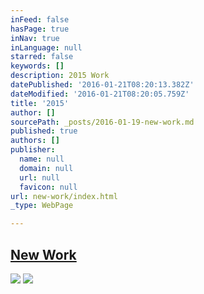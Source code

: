 ```yaml
---
inFeed: false
hasPage: true
inNav: true
inLanguage: null
starred: false
keywords: []
description: 2015 Work
datePublished: '2016-01-21T08:20:13.382Z'
dateModified: '2016-01-21T08:20:05.759Z'
title: '2015'
author: []
sourcePath: _posts/2016-01-19-new-work.md
published: true
authors: []
publisher:
  name: null
  domain: null
  url: null
  favicon: null
url: new-work/index.html
_type: WebPage

---
```

## [New Work][0]
![](https://the-grid-user-content.s3-us-west-2.amazonaws.com/1e7fb2fb-c809-4d12-bde8-f65f818877ba.jpg)
![](https://the-grid-user-content.s3-us-west-2.amazonaws.com/a83cd412-d700-4ec0-91e5-db678d7cf633.jpg)

[0]: https://www.instagram.com/the.creationist/